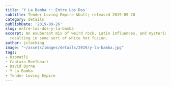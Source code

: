 ```yaml
---
title: 'Y La Bamba :: Entre Los Dos'
subtitle: Tender Loving Empire &bull; released 2019-09-20
category: details
publishDate: '2019-09-26'
slug: entre-los-dos-y-la-bamba
excerpt: An exuberant mix of weird rock, Latin influences, and mysterious elements,
  resulting in some sort of white hot fusion.
author: jclacking
image: "~/assets/images/details/2019/y-la-bamba.jpg"
tags:
- Ozomatli
- Captain Beefheart
- David Byrne
- Y La Bamba
- Tender Loving Empire
---
```


